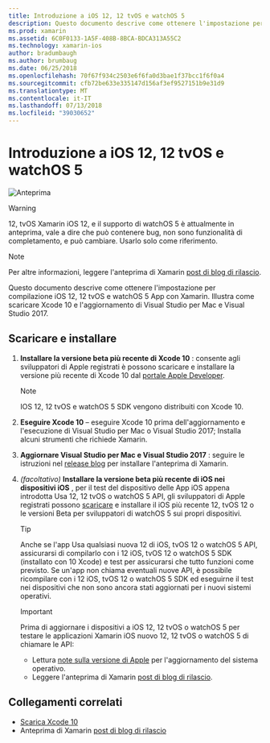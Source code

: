 ```yaml
---
title: Introduzione a iOS 12, 12 tvOS e watchOS 5
description: Questo documento descrive come ottenere l'impostazione per compilazione 12 App iOS e tvOS 12 con Xamarin. Illustra come scaricare Xcode 10 e l'aggiornamento di Visual Studio per Mac e Visual Studio 2017.
ms.prod: xamarin
ms.assetid: 6C0F0133-1A5F-408B-8BCA-BDCA313A55C2
ms.technology: xamarin-ios
author: bradumbaugh
ms.author: brumbaug
ms.date: 06/25/2018
ms.openlocfilehash: 70f67f934c2503e6f6fa0d3bae1f37bcc1f6f0a4
ms.sourcegitcommit: cfb72be633e335147d156af3ef9527151b9e31d9
ms.translationtype: MT
ms.contentlocale: it-IT
ms.lasthandoff: 07/13/2018
ms.locfileid: "39030652"
---
```

# <a name="getting-started-with-ios-12-tvos-12-and-watchos-5"></a>Introduzione a iOS 12, 12 tvOS e watchOS 5

![Anteprima](~/media/shared/preview.png)

> [!WARNING]
> 12, tvOS Xamarin iOS 12, e il supporto di watchOS 5 è attualmente in anteprima, vale a dire che può contenere bug, non sono funzionalità di completamento, e può cambiare. Usarlo solo come riferimento.

> [!NOTE]
> Per altre informazioni, leggere l'anteprima di Xamarin [post di blog di rilascio](https://releases.xamarin.com/preview-release-xcode-10-beta-3/).

Questo documento descrive come ottenere l'impostazione per compilazione iOS 12, 12 tvOS e watchOS 5 App con Xamarin. Illustra come scaricare Xcode 10 e l'aggiornamento di Visual Studio per Mac e Visual Studio 2017.

## <a name="download-and-install"></a>Scaricare e installare

1. **Installare la versione beta più recente di Xcode 10** : consente agli sviluppatori di Apple registrati è possono scaricare e installare la versione più recente di Xcode 10 dal [portale Apple Developer](https://developer.apple.com/download/).

   > [!NOTE]
   > IOS 12, 12 tvOS e watchOS 5 SDK vengono distribuiti con Xcode 10.

2. **Eseguire Xcode 10** – eseguire Xcode 10 prima dell'aggiornamento e l'esecuzione di Visual Studio per Mac o Visual Studio 2017; Installa alcuni strumenti che richiede Xamarin.

3. **Aggiornare Visual Studio per Mac e Visual Studio 2017** : seguire le istruzioni nel [release blog](https://releases.xamarin.com/preview-release-xcode-10-beta-3/) per installare l'anteprima di Xamarin.

4. _(facoltativo)_  **Installare la versione beta più recente di iOS nei dispositivi iOS** , per il test del dispositivo delle App iOS appena introdotta Usa 12, 12 tvOS o watchOS 5 API, gli sviluppatori di Apple registrati possono [scaricare](https://developer.apple.com/download) e installare il iOS più recente 12, tvOS 12 o le versioni Beta per sviluppatori di watchOS 5 sui propri dispositivi.

   > [!TIP]
   > Anche se l'app Usa qualsiasi nuova 12 di iOS, tvOS 12 o watchOS 5 API, assicurarsi di compilarlo con i 12 iOS, tvOS 12 o watchOS 5 SDK (installato con 10 Xcode) e test per assicurarsi che tutto funzioni come previsto. Se un'app non chiama eventuali nuove API, è possibile ricompilare con i 12 iOS, tvOS 12 o watchOS 5 SDK ed eseguirne il test nei dispositivi che non sono ancora stati aggiornati per i nuovi sistemi operativi.

   > [!IMPORTANT]
   > Prima di aggiornare i dispositivi a iOS 12, 12 tvOS o watchOS 5 per testare le applicazioni Xamarin iOS nuovo 12, 12 tvOS o watchOS 5 di chiamare le API:
   > - Lettura [note sulla versione di Apple](https://developer.apple.com/download/) per l'aggiornamento del sistema operativo.
   > - Leggere l'anteprima di Xamarin [post di blog di rilascio](https://releases.xamarin.com/preview-release-xcode-10-beta-3/).

## <a name="related-links"></a>Collegamenti correlati

- [Scarica Xcode 10](https://developer.apple.com/download/)
- Anteprima di Xamarin [post di blog di rilascio](https://releases.xamarin.com/preview-release-xcode-10-beta-3/)
